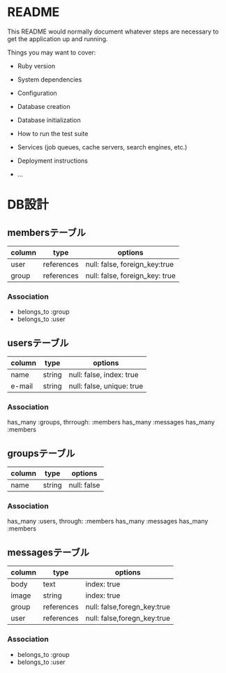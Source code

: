 # README

This README would normally document whatever steps are necessary to get the
application up and running.

Things you may want to cover:

* Ruby version

* System dependencies

* Configuration

* Database creation

* Database initialization

* How to run the test suite

* Services (job queues, cache servers, search engines, etc.)

* Deployment instructions

* ...

# DB設計


## membersテーブル

|column|type|options|
|------|----|-------|
|user|references|null: false, foreign_key:true|
|group|references|null: false, foreign_key: true|

### Association
- belongs_to :group
- belongs_to :user



## usersテーブル

|column|type|options|
|------|----|-------|
|name|string|null: false, index: true|
|e-mail|string|null: false, unique: true|

### Association
has_many :groups, thrrough: :members
has_many :messages
has_many :members

## groupsテーブル

|column|type|options|
|------|----|-------|
|name|string|null: false|

### Association
has_many :users, through: :members
has_many :messages
has_many :members


## messagesテーブル

|column|type|options|
|------|----|-------|
|body|text|index: true|
|image|string|index: true|
|group|references|null: false,foregn_key:true|
|user|references|null: false,foregn_key:true|

### Association
- belongs_to :group
- belongs_to :user
